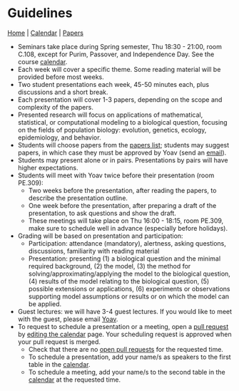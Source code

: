 # Guidelines

[Home](README.md) | [Calendar](calendar.md) | [Papers](papers.md)

- Seminars take place during Spring semester, Thu 18:30 - 21:00, room C.108, except for Purim, Passover, and Independence Day. See the course [calendar](calendar.md).
- Each week will cover a specific theme. Some reading material will be provided before most weeks.
- Two student presentations each week, 45-50 minutes each, plus discussions and a short break. 
- Each presentation will cover 1-3 papers, depending on the scope and complexity of the papers.
- Presented research will focus on applications of mathematical, statistical, or computational modeling to a biological question, focusing on the fields of population biology: evolution, genetics, ecology, epidemiology, and behavior.
- Students will choose papers from the [papers list](papers.md); students may suggest papers, in which case they must be approved by Yoav (send an [email](mailto:yoav.ram@idc.ac.il)). 
- Students may present alone or in pairs. Presentations by pairs will have higher expectations.
- Students will meet with Yoav twice before their presentation (room PE.309):
  - Two weeks before the presentation, after reading the papers, to describe the presentation outline.
  - One week before the presentation, after preparing a draft of the presentation, to ask questions and show the draft.
  - These meetings will take place on Thu 16:00 - 18:15, room PE.309, make sure to schedule well in advance (especially before holidays).
- Grading will be based on presentation and participation:
  -  Participation: attendance (mandatory), alertness, asking questions, discussions, familiarity with reading material
  -  Presentation: presenting (1) a biological question and the minimal required background, (2) the model, (3) the method for solving/approximating/applying the model to the biological question, (4) results of the model relating to the biological question, (5) possible extensions or applications, (6) experiments or observations supporting model assumptions or results or on which the model can be applied.
- Guest lectures: we will have 3-4 guest lectures. If you would like to meet with the guest, please email [Yoav](mailto:yoav.ram@idc.ac.il).
- To request to schedule a presentation or a meeting, open a [pull request](https://help.github.com/en/articles/editing-files-in-another-users-repository) by [editing the calendar](https://github.com/yoavram/CompModBiol/blob/master/calendar.md) page. Your scheduling request is approved when your pull request is merged.
  - Check that there are no [open pull requests](https://github.com/yoavram/CompModBiol/pulls) for the requested time.
  - To schedule a presentation, add your name/s as speakers to the first table in the [calendar](https://github.com/yoavram/CompModBiol/blob/master/calendar.md).
  - To schedule a meeting, add your name/s to the second table in the [calendar](https://github.com/yoavram/CompModBiol/blob/master/calendar.md) at the requested time.
